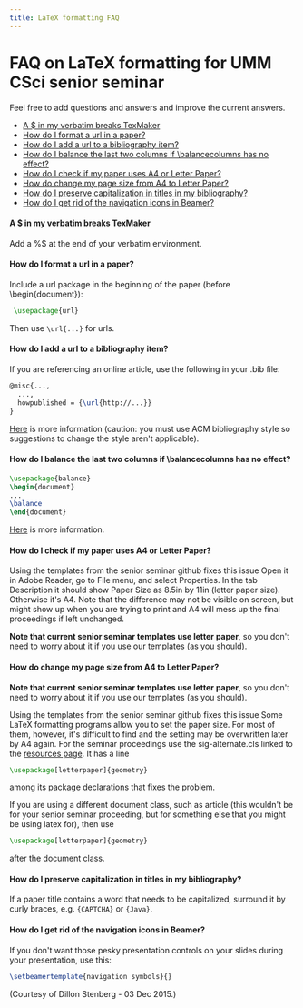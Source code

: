```yaml
---
title: LaTeX formatting FAQ
---
```


# FAQ on LaTeX formatting for UMM CSci senior seminar

Feel free to add questions and answers and improve the current answers. 

- [A $ in my verbatim breaks TexMaker](#dollar)
- [How do I format a url in a paper?](#url)
- [How do I add a url to a bibliography item?](#bib)
- [How do I balance the last two columns if \balancecolumns has no effect?](#balance)
- [How do I check if my paper uses A4 or Letter Paper?](#a4)
- [How do change my page size from A4 to Letter Paper?](#a4change)
- [How do I preserve capitalization in titles in my bibliography?](#capital)
- [How do I get rid of the navigation icons in Beamer?](#nav_icons)

#### <a name="dollar"><a/>A $ in my verbatim breaks TexMaker

Add a %$ at the end of your verbatim environment.

#### <a name="url"></a>How do I format a url in a paper?

Include a url package in the beginning of the paper (before \begin{document}):

```latex
 \usepackage{url} 
```

 Then use `\url{...}` for urls.

#### <a name="bib"></a>How do I add a url to a bibliography item?
If you are referencing an online article, use the following in your .bib file:

```latex
@misc{...,
  ...,
  howpublished = {\url{http://...}}
} 
```

[Here](http://www.tex.ac.uk/FAQ-citeURL.html) is more information (caution: you must use ACM bibliography style so suggestions to change the style aren't applicable).

#### <a name="balance"></a>How do I balance the last two columns if \balancecolumns has no effect?

```latex
\usepackage{balance}
\begin{document}
...
\balance
\end{document} 
```

[Here](http://ctan.mackichan.com/macros/latex/contrib/preprint/balance.pdf) is more information.

#### <a name="a4"></a>How do I check if my paper uses A4 or Letter Paper?
Using the templates from the senior seminar github fixes this issue Open it in Adobe Reader, go to File menu, and select Properties. In the tab Description it should show Paper Size as 8.5in by 11in (letter paper size). Otherwise it's A4. Note that the difference may not be visible on screen, but might show up when you are trying to print and A4 will mess up the final proceedings if left unchanged.

**Note that current senior seminar templates use letter paper**, so you don't need to worry about it if you use our templates (as you should). 

#### <a name="a4change"></a>How do change my page size from A4 to Letter Paper?
**Note that current senior seminar templates use letter paper**, so you don't need to worry about it if you use our templates (as you should). 

Using the templates from the senior seminar github fixes this issue Some LaTeX formatting programs allow you to set the paper size. For most of them, however, it's difficult to find and the setting may be overwritten later by A4 again. For the seminar proceedings use the sig-alternate.cls linked to the [resources page](seniorsemresources.md). It has a line

```latex
\usepackage[letterpaper]{geometry}
```

among its package declarations that fixes the problem.

If you are using a different document class, such as article (this wouldn't be for your senior seminar proceeding, but for something else that you might be using latex for), then use

```latex
\usepackage[letterpaper]{geometry}
```

after the document class.

#### <a name="capital"></a>How do I preserve capitalization in titles in my bibliography?
If a paper title contains a word that needs to be capitalized, surround it by curly braces, e.g. `{CAPTCHA}` or `{Java}`.

#### <a name="nav_icons"></a>How do I get rid of the navigation icons in Beamer?

If you don't want those pesky presentation controls on your slides during your presentation, use this:

```latex
\setbeamertemplate{navigation symbols}{}
```

(Courtesy of Dillon Stenberg - 03 Dec 2015.)
